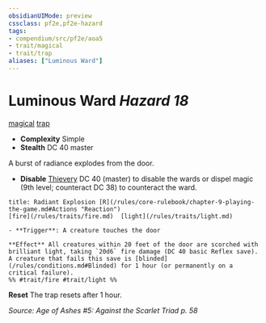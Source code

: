 ```yaml
---
obsidianUIMode: preview
cssclass: pf2e,pf2e-hazard
tags:
- compendium/src/pf2e/aoa5
- trait/magical
- trait/trap
aliases: ["Luminous Ward"]
---
```

# Luminous Ward *Hazard 18*  
[magical](/rules/traits/magical.md)  [trap](/rules/traits/trap.md)  

- **Complexity** Simple
- **Stealth** DC 40 master  

A burst of radiance explodes from the door.

- **Disable** [Thievery](/compendium/skills.md#Thievery) DC 40 (master) to disable the wards or dispel magic (9th level; counteract DC 38) to counteract the ward.  
     
```ad-embed-ability
title: Radiant Explosion [R](/rules/core-rulebook/chapter-9-playing-the-game.md#Actions "Reaction")
[fire](/rules/traits/fire.md)  [light](/rules/traits/light.md)  

- **Trigger**: A creature touches the door

**Effect** All creatures within 20 feet of the door are scorched with brilliant light, taking `20d6` fire damage (DC 40 basic Reflex save). A creature that fails this save is [blinded](/rules/conditions.md#Blinded) for 1 hour (or permanently on a critical failure).  
%% #trait/fire #trait/light %%
```

**Reset** The trap resets after 1 hour.  

*Source: Age of Ashes #5: Against the Scarlet Triad p. 58*